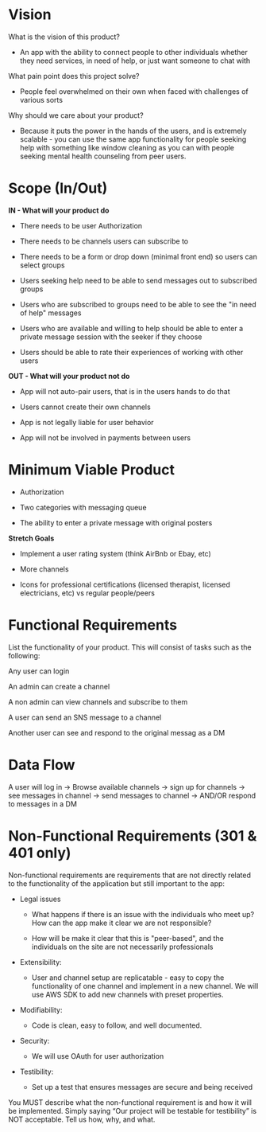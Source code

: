 # Vision

What is the vision of this product?

- An app with the ability to connect people to other individuals whether they need services, in need of help, or just want someone to chat with

What pain point does this project solve?

- People feel overwhelmed on their own when faced with challenges of various sorts

Why should we care about your product?

- Because it puts the power in the hands of the users, and is extremely scalable - you can use the same app functionality for people seeking help with something like window cleaning as you can with people seeking mental health counseling from peer users.

# Scope (In/Out)

**IN - What will your product do**

- There needs to be user Authorization

- There needs to be channels users can subscribe to

- There needs to be a form or drop down (minimal front end) so users can select groups

- Users seeking help need to be able to send messages out to subscribed groups

- Users who are subscribed to groups need to be able to see the "in need of help" messages

- Users who are available and willing to help should be able to enter a private message session with the seeker if they choose

- Users should be able to rate their experiences of working with other users

**OUT - What will your product not do**

- App will not auto-pair users, that is in the users hands to do that

- Users cannot create their own channels

- App is not legally liable for user behavior

- App will not be involved in payments between users

# Minimum Viable Product

- Authorization

- Two categories with messaging queue

- The ability to enter a private message with original posters

**Stretch Goals**

- Implement a user rating system (think AirBnb or Ebay, etc)

- More channels

- Icons for professional certifications (licensed therapist, licensed electricians, etc) vs regular people/peers


# Functional Requirements

List the functionality of your product. This will consist of tasks such as the following:

Any user can login

An admin can create a channel

A non admin can view channels and subscribe to them

A user can send an SNS message to a channel

Another user can see and respond to the original messag as a DM

# Data Flow

A user will log in -> Browse available channels -> sign up for channels -> see messages in channel -> send messages to channel -> AND/OR respond to messages in a DM

# Non-Functional Requirements (301 & 401 only)

Non-functional requirements are requirements that are not directly related to the functionality of the application but still important to the app:

- Legal issues

    - What happens if there is an issue with the individuals who meet up? How can the app make it clear we are not responsible?

    - How will be make it clear that this is "peer-based", and the individuals on the site are not necessarily professionals

- Extensibility:

  - User and channel setup are replicatable - easy to copy the functionality of one channel and implement in a new channel. We will use AWS SDK to add new channels with preset properties.

- Modifiability:

  - Code is clean, easy to follow, and well documented.

- Security:

  - We will use OAuth for user authorization

- Testibility:

  - Set up a test that ensures messages are secure and being received

You MUST describe what the non-functional requirement is and how it will be implemented. Simply saying “Our project will be testable for testibility” is NOT acceptable. Tell us how, why, and what.
